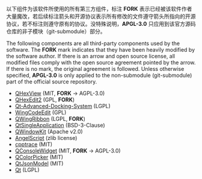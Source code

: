 以下组件为该软件所使用的所有第三方组件，标注 **FORK** 表示已经被该软件作者大量魔改，若后续标注箭头和开源协议表示所有修改的文件遵守箭头所指向的开源协议，若不标注则遵守原有的协议。没特殊说明，**APGL-3.0** 只应用到该官方源码仓库的非子模块（git-submodule）部分。

The following components are all third-party components used by the software. The **FORK** mark indicates that they have been heavily modified by the software author. If there is an arrow and open source license, all modified files comply with the open source agreement pointed by the arrow. If there is no mark, the original agreement is followed. Unless otherwise specified, **APGL-3.0** is only applied to the non-submodule (git-submodule) part of the official source repository.

* [QHexView](https://github.com/Dax89/QHexView/tree/master) (MIT, **FORK** -> AGPL-3.0)
* [QHexEdit2](https://github.com/Simsys/qhexedit2) (GPL, **FORK**)
* [Qt-Advanced-Docking-System](https://github.com/githubuser0xFFFF/Qt-Advanced-Docking-System) (LGPL)
* [WingCodeEdit](https://github.com/Wing-summer/WingCodeEdit) (GPL)
* [QWingRibbon](https://github.com/martijnkoopman/Qt-Ribbon-Widget) (LGPL, **FORK**)
* [QtSingleApplication](https://github.com/qtproject/qt-solutions/tree/master/qtsingleapplication) (BSD-3-Clause)
* [QWindowKit](https://github.com/stdware/qwindowkit) (Apache v2.0)
* [AngelScript](https://github.com/codecat/angelscript-mirror) (zlib license)
* [cpptrace](https://github.com/jeremy-rifkin/cpptrace) (MIT)
* [QConsoleWidget](https://github.com/gapost/qconsolewidget) (MIT, **FORK** -> AGPL-3.0)
* [QColorPicker](https://github.com/arsdever/qcolorpicker) (MIT)
* [QtJsonModel](https://github.com/dridk/QJsonmodel) (MIT)
* [Qt](https://www.qt.io/) (LGPL)
